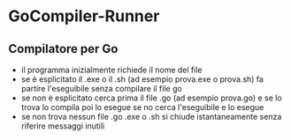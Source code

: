 # GoCompiler-Runner

## Compilatore per Go
- il programma inizialmente richiede il nome del file
- se è esplicitato il .exe o il .sh (ad esempio prova.exe o prova.sh) fa partire l'eseguibile senza compilare il file go
- se non è esplicitato cerca prima il file .go (ad esempio prova.go) e se lo trova lo compila poi lo esegue se no cerca l'eseguibile e lo esegue
- se non trova nessun file .go .exe o .sh si chiude istantaneamente senza riferire messaggi inutili
